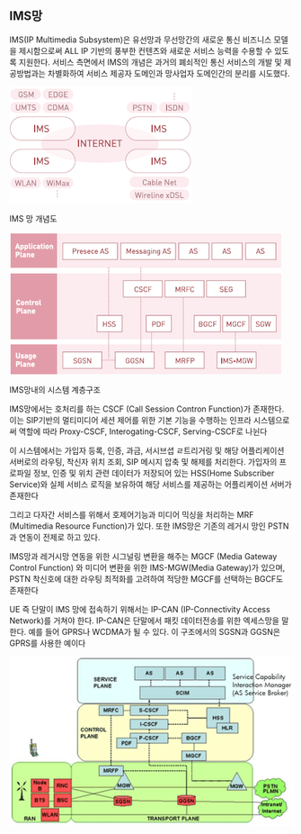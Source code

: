 ## IMS망

IMS(IP Multimedia Subsystem)은 유선망과 무선망간의 새로운 통신 비즈니스 모델을 제시함으로써 ALL IP 기반의 풍부한 컨텐츠와 새로운 서비스 능력을 수용할 수 있도록 지원한다. 서비스 측면에서 IMS의 개념은 과거의 폐쇠적인 통신 서비스의 개발 및 제공방법과는 차별화하여 서비스 제공자 도메인과 망사업자 도메인간의 분리를 시도했다.

![IMS망 개념도](./images/01_1.gif)

IMS 망 개념도





![IMS 망내의 시스템 계층구조](./images/01_2.gif)

IMS망내의 시스템 계층구조



IMS망에서는 호처리를 하는 CSCF (Call Session Contron Function)가 존재한다. 이는 SIP기반의 멀티미디어 세션 제어를 위한 기본 기능을 수행하는 인프라 시스템으로써 역할에 따라 Proxy-CSCF, Interogating-CSCF, Serving-CSCF로 나뉜다

이 시스템에서는 가입자 등록, 인증, 과금, 서시브셥 ㄹ트리거링 및 해당 어플리케이션 서버로의 라우팅, 착신자 위치 조회, SIP 메시지 압축 및 해제를 처리한다. 가입자의 프로파일 정보, 인증 및 위치 관련 데이터가 저장되어 있는 HSS(Home Subscriber Service)와 실제 서비스 로직을 보유하여 해당 서비스를 제공하는 어플리케이션 서버가 존재한다

그리고 다자간 서비스를 위해서 호제어기능과 미디어 믹싱을 처리하는 MRF (Multimedia Resource Function)가 있다. 또한 IMS망은 기존의 레거시 망인 PSTN과 연동이 전제로 하고 있다.

IMS망과 레거시망 연동을 위한 시그널링 변환을 해주는 MGCF (Media Gateway Control Function) 와 미디어 변환을 위한 IMS-MGW(Media Gateway)가 있으며, PSTN 착신호에 대한 라우팅 최적화를 고려하여 적당한 MGCF를 선택하는 BGCF도 존재한다

UE 즉 단말이 IMS 망에 접속하기 위해서는 IP-CAN (IP-Connectivity Access Network)를 거쳐야 한다. IP-CAN은 단말에서 패킷 데이터전송를 위한 엑세스망을 말한다. 예를 들어 GPRS나 WCDMA가 될 수 있다. 이 구조에서의 SGSN과 GGSN은 GPRS를 사용한 예이다

![IMS 시스템 연동 구조](./images/01_3.gif)